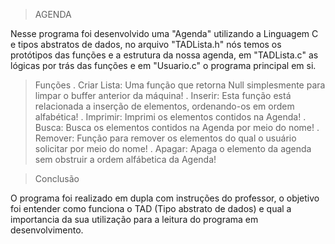 > AGENDA

Nesse programa foi desenvolvido uma "Agenda" utilizando a Linguagem C e tipos abstratos de dados, no arquivo "TADLista.h" nós temos os protótipos das funções e a estrutura da nossa agenda, em "TADLista.c" as lógicas por trás das funções e em "Usuario.c" o programa principal em si.

> Funções
. Criar Lista: Uma função que retorna Null simplesmente para limpar o buffer anterior da máquina!
. Inserir: Esta função está relacionada a inserção de elementos, ordenando-os em ordem alfabética!
. Imprimir: Imprimi os elementos contidos na Agenda!
. Busca: Busca os elementos contidos na Agenda por meio do nome!
. Remover: Função para remover os elementos do qual o usuário solicitar por meio do nome!
. Apagar: Apaga o elemento da agenda sem obstruir a ordem alfábetica da Agenda!

> Conclusão

O programa foi realizado em dupla com instruções do professor, o objetivo foi entender como funciona o TAD (Tipo abstrato de dados) e qual a importancia da sua utilização para a leitura do programa em desenvolvimento.